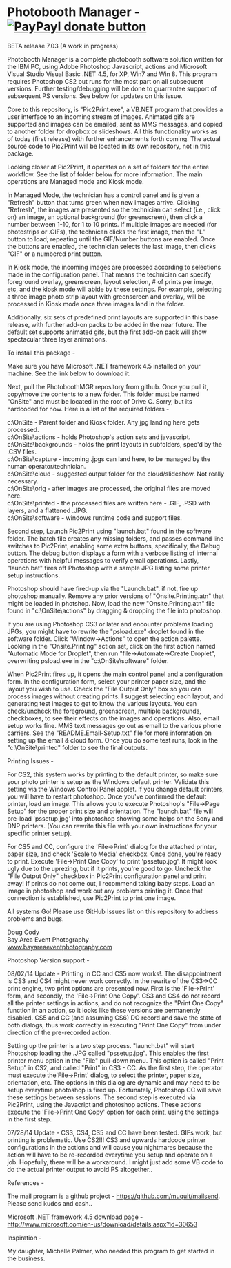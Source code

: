 Photobooth Manager - [![PayPayl donate button](http://img.shields.io/paypal/donate.png?color=yellow)](https://www.paypal.com/cgi-bin/webscr?cmd=_s-xclick&hosted_button_id=QB8GQPZAH84N6 "Donate once-off to this project using Paypal")
===========================================

BETA release 7.03 (A work in progress)

Photobooth Manager is a complete photobooth software solution written for the IBM PC, using Adobe Photoshop Javascript, actions and Microsoft Visual Studio Visual Basic .NET 4.5, for XP, Win7 and Win 8.  This program requires Photoshop CS2 but runs for the most part on all subsequent versions.  Further testing/debugging will be done to guarrantee support of subsequent PS versions.  See below for updates on this issue.

Core to this repository, is "Pic2Print.exe", a VB.NET program that provides a user interface to an incoming stream of images.  Animated gifs are supported and images can be emailed, sent as MMS messages, and copied to another folder for dropbox or slideshows.  All this functionality works as of today (first release) with further enhancements forth coming.  The actual source code to Pic2Print will be located in its own repository, not in this package. 
 
Looking closer at Pic2Print, it operates on a set of folders for the entire workflow. See the list of folder below for more information. The main operations are Managed mode and Kiosk mode.

In Managed Mode, the technician has a control panel and is given a "Refresh" button that turns green when new  images arrive. Clicking "Refresh", the images are presented so the technician can select (i.e., click on) an image, an optional background (for greenscreen), then click a number between 1-10, for 1 to 10 prints.  If multiple images are needed (for photostrips or .GIFs), the technican clicks the first image, then the "L" button to load; repeating until the GIF/Number buttons are enabled. Once the buttons are enabled, the technician selects the last image, then clicks "GIF" or a numbered print button.

In Kiosk mode, the incoming images are processed according to selections made in the configuration panel.  That means the technician can specify foreground overlay, greenscreen, layout selection, # of prints per image, etc, and the kiosk mode will abide by these settings.  For example, selecting a three image photo strip layout with greenscreen and overlay, will be processed in Kiosk mode once three images land in the folder.

Additionally, six sets of predefined print layouts are supported in this base release, with further add-on packs to be added in the near future.  The default set supports animated gifs, but the first add-on pack will show spectacular three layer animations.

To install this package -

Make sure you have Microsoft .NET framework 4.5 installed on your machine.  See the link below to download it.

Next, pull the PhotoboothMGR repository from github.  Once you pull it, copy/move the contents to a new folder. This folder must be named "OnSite" and must be located in the root of Drive C.  Sorry, but its hardcoded for now.  Here is a list of the required folders -

c:\OnSite                - Parent folder and Kiosk folder. Any jpg landing here gets processed.<br>
c:\OnSite\actions        - holds Photoshop's action sets and javascript.<br>
c:\OnSite\backgrounds    - holds the print layouts in subfolders, spec'd by the .CSV files.<br>
c:\OnSite\capture        - incoming .jpgs can land here, to be managed by the human operator/technician.<br>
c:\OnSite\cloud          - suggested output folder for the cloud/slideshow.  Not really necessary.<br>
c:\OnSite\orig           - after images are processed, the original files are moved here.<br>
c:\OnSite\printed        - the processed files are written here - .GIF, .PSD with layers, and a flattened .JPG.<br>
c:\OnSite\software       - windows runtime code and support files.<br>

Second step, Launch Pic2Print using "launch.bat" found in the software folder.  The batch file creates any missing folders, and passes command line switches to Pic2Print, enabling some extra buttons, specifically, the Debug button. The debug button displays a form with a verbose listing of internal operations with helpful messages to verify email operations. Lastly, "launch.bat" fires off Photoshop with a sample JPG listing some printer setup instructions.

Photoshop should have fired-up via the "Launch.bat". if not, fire up photoshop manually. Remove any prior versions of "Onsite.Printing.atn" that might be loaded in photshop.  Now, load the new "Onsite.Printing.atn" file found in "c:\OnSite\actions\" by dragging & dropping the file into photoshop.  

If you are using Photoshop CS3 or later and encounter problems loading JPGs, you might have to rewrite the "psload.exe" droplet found in the software folder. Click "Window->Actions" to open the action palette.  Looking in the "Onsite.Printing" action set, click on the first action named "Automatic Mode for Droplet", then run "file->Automate->Create Droplet", overwriting psload.exe in the "c:\OnSite\software" folder.   

When Pic2Print fires up, it opens the main control panel and a configuration form. In the configuration form, select your printer paper size, and the layout you wish to use.  Check the "File Output Only" box so you can process images without creating prints. I suggest selecting each layout, and generating test images to get to know the various layouts.  You can check/uncheck the foreground, greenscreen, multiple backgrounds, checkboxes, to see their effects on the images and operations. Also, email setup works fine.  MMS text messages go out as email to the various phone carriers.  See the "README.Email-Setup.txt" file for more information on setting up the email & cloud form.  Once you do some test runs, look in the "c:\OnSite\printed" folder to see the final outputs.  

Printing Issues - 

For CS2, this system works by printing to the default printer, so make sure your photo printer is setup as the Windows default printer. Validate this setting via the Windows Control Panel applet. If you change default printers, you will have to restart photoshop. Once you've confirmed the default printer, load an image. This allows you to execute Photoshop's "File->Page Setup" for the proper print size and orientation.  The "launch.bat" file will pre-load 'pssetup.jpg' into photoshop showing some helps on the Sony and DNP printers.  (You can rewrite this file with your own instructions for your specific printer setup). 

For CS5 and CC, configure the 'File->Print' dialog for the attached printer, paper size, and check 'Scale to Media'  checkbox.  Once done, you're ready to print. Execute 'File->Print One Copy' to print 'pssetup.jpg'.  It might look ugly due to the uprezing, but if it prints, you're good to go. Uncheck the "File Output Only" checkbox in Pic2Print configuration panel and print away!  If prints do not come out, I recommend taking baby steps.  Load an image in photoshop and work out any problems printing it. Once that connection is established, use Pic2Print to print one image. 

All systems Go!  Please use GitHub Issues list on this repository to address problems and bugs. 

Doug Cody <br>
Bay Area Event Photography <br>
www.bayareaeventphotography.com <br>

Photoshop Version support -

08/02/14 Update - Printing in CC and CS5 now works!. The disappointment is CS3 and CS4 might never work correctly.  In the rewrite of the CS3->CC print engine, two print options are presented now.  First is the 'File->Print' form, and secondly, the 'File->Print One Copy'.  CS3 and CS4 do not record all the printer settings in actions, and do not recognize the "Print One Copy" function in an action, so it looks like these versions are permanently disabled. CS5 and CC (and assuming CS6) DO record and save the state of both dialogs, thus work correctly in executing "Print One Copy" from under direction of the pre-recorded action.

Setting up the printer is a two step process.  "launch.bat" will start Photoshop loading the .JPG called "pssetup.jpg". This enables the first printer menu option in the "File" pull-down menu. This option is called "Print Setup" in CS2, and called  "Print" in CS3 - CC.  As the first step, the operator must execute the'File->Print' dialog, to select the printer, paper size, orientation, etc. The options in this dialog are dynamic and may need to be setup everytime photoshop is fired up.  Fortunately, Photoshop CC will save these settings between sessions.  The second step is executed via Pic2Print, using the Javacript and photoshop actions. These actions execute the 'File->Print One Copy' option for each print, using the settings in the first step. 

07/28/14 Update - CS3, CS4, CS5 and CC have been tested. GIFs work, but printing is problematic. Use CS2!!!  CS3 and upwards hardcode printer configurations in the actions and will cause you nightmares because the action will have to be re-recorded everytime you setup and operate on a job. Hopefully, there will be a workaround. I might just add some VB code to do the actual printer output to avoid PS altogether..
 
References - 

The mail program is a github project - https://github.com/muquit/mailsend.  Please send kudos and cash..

Microsoft .NET framework 4.5 download page - http://www.microsoft.com/en-us/download/details.aspx?id=30653 

Inspiration -

My daughter, Michelle Palmer, who needed this program to get started in the business.



